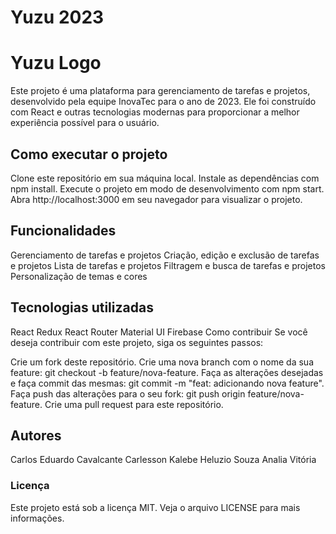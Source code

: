 # Yuzu 2023
# Yuzu Logo

Este projeto é uma plataforma para gerenciamento de tarefas e projetos, desenvolvido pela equipe InovaTec para o ano de 2023. Ele foi construído com React e outras tecnologias modernas para proporcionar a melhor experiência possível para o usuário.

## Como executar o projeto
Clone este repositório em sua máquina local.
Instale as dependências com npm install.
Execute o projeto em modo de desenvolvimento com npm start.
Abra http://localhost:3000 em seu navegador para visualizar o projeto.

## Funcionalidades

Gerenciamento de tarefas e projetos
Criação, edição e exclusão de tarefas e projetos
Lista de tarefas e projetos
Filtragem e busca de tarefas e projetos
Personalização de temas e cores

## Tecnologias utilizadas

React
Redux
React Router
Material UI
Firebase
Como contribuir
Se você deseja contribuir com este projeto, siga os seguintes passos:

Crie um fork deste repositório.
Crie uma nova branch com o nome da sua feature: git checkout -b feature/nova-feature.
Faça as alterações desejadas e faça commit das mesmas: git commit -m "feat: adicionando nova feature".
Faça push das alterações para o seu fork: git push origin feature/nova-feature.
Crie uma pull request para este repositório.

## Autores

Carlos Eduardo Cavalcante
Carlesson Kalebe
Heluzio Souza
Analia Vitória

### Licença
Este projeto está sob a licença MIT. Veja o arquivo LICENSE para mais informações.
